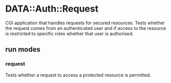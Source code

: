 # DATA::Auth::Request

CGI application that handles requests for secured resources. Tests whether the
request comes from an authenticated user and if access to the resource is
restricted to specific roles whether that user is authorised.

## run modes

### request

Tests whether a request to access a protected resource is permitted.
